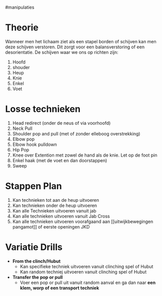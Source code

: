 #manipulaties 

# Theorie
Wanneer men het lichaam ziet als een stapel borden of schijven kan men deze schijven verstoren. Dit zorgt voor een balansverstoring of een desorientatie. 
De schijven waar we ons op richten zijn:

1) Hoofd
2) shouder
3) Heup
4) Knie
5) Enkel 
6) Voet

# Losse technieken
1) Head redirect (onder de neus of via voorhoofd)
2) Neck Pull
3) Shoulder pop and pull (met of zonder elleboog overstrekking)
4)  Elbow pop
5)  Elbow hook pulldown
6)  Hip Pop
7)   Knee over Extention met zowel de hand als de knie. Let op de foot pin
8)   Enkel haak (met de voet en dan doorstappen)
9)   Sweep

# Stappen Plan
1) Kan technieken tot aan de heup uitvoeren
2) Kan technieken onder de heup uitvoeren
3) Kan alle Technieken uitvoeren vanuit jab
4) Kan alle technieken uitvoeren vanuit Jab Cross
5) Kan alle technieken uitvoeren voorafgaand aan [[uitwijkbewegingen pangamot]] of eerste openingen JKD

# Variatie Drills
- **From the clinch/Hubut**
	- Kan specifieke techniek uitvoeren vanuit clinching spel of Hubut
	- Kan random techniej uitvoeren vanuit clinching spel of Hubut
- **Transfer the pop or pull**
	- Voer een pop or pull uit vanuit random aanval en ga dan naar **een klem, worp of een transport techniek**